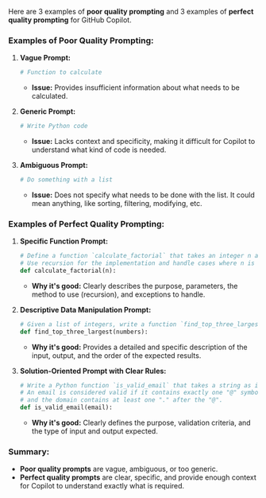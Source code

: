 Here are 3 examples of **poor quality prompting** and 3 examples of **perfect quality prompting** for GitHub Copilot.

### Examples of **Poor Quality Prompting**:
1. **Vague Prompt:**
   ```python
   # Function to calculate
   ```
   - **Issue:** Provides insufficient information about what needs to be calculated.

2. **Generic Prompt:**
   ```python
   # Write Python code
   ```
   - **Issue:** Lacks context and specificity, making it difficult for Copilot to understand what kind of code is needed.

3. **Ambiguous Prompt:**
   ```python
   # Do something with a list
   ```
   - **Issue:** Does not specify what needs to be done with the list. It could mean anything, like sorting, filtering, modifying, etc.

### Examples of **Perfect Quality Prompting**:
1. **Specific Function Prompt:**
   ```python
   # Define a function `calculate_factorial` that takes an integer n as input and returns its factorial.
   # Use recursion for the implementation and handle cases where n is less than 0 by raising a ValueError.
   def calculate_factorial(n):
   ```
   - **Why it's good:** Clearly describes the purpose, parameters, the method to use (recursion), and exceptions to handle.

2. **Descriptive Data Manipulation Prompt:**
   ```python
   # Given a list of integers, write a function `find_top_three_largest` that returns the three largest unique numbers in descending order.
   def find_top_three_largest(numbers):
   ```
   - **Why it's good:** Provides a detailed and specific description of the input, output, and the order of the expected results.

3. **Solution-Oriented Prompt with Clear Rules:**
   ```python
   # Write a Python function `is_valid_email` that takes a string as input and returns True if it is a valid email address.
   # An email is considered valid if it contains exactly one "@" symbol, has a non-empty local part, a non-empty domain part,
   # and the domain contains at least one "." after the "@".
   def is_valid_email(email):
   ```
   - **Why it's good:** Clearly defines the purpose, validation criteria, and the type of input and output expected.

### **Summary:**
- **Poor quality prompts** are vague, ambiguous, or too generic.
- **Perfect quality prompts** are clear, specific, and provide enough context for Copilot to understand exactly what is required.